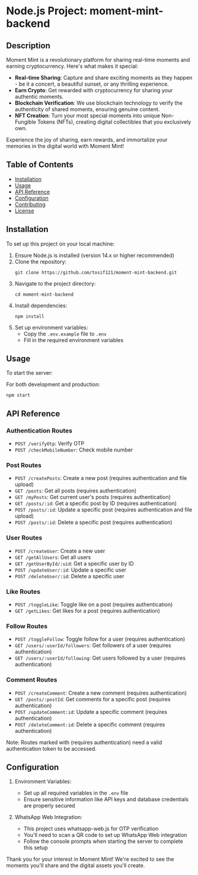 # Node.js Project: moment-mint-backend

## Description

Moment Mint is a revolutionary platform for sharing real-time moments and earning cryptocurrency. Here's what makes it special:

- **Real-time Sharing**: Capture and share exciting moments as they happen - be it a concert, a beautiful sunset, or any thrilling experience.
- **Earn Crypto**: Get rewarded with cryptocurrency for sharing your authentic moments.
- **Blockchain Verification**: We use blockchain technology to verify the authenticity of shared moments, ensuring genuine content.
- **NFT Creation**: Turn your most special moments into unique Non-Fungible Tokens (NFTs), creating digital collectibles that you exclusively own.

Experience the joy of sharing, earn rewards, and immortalize your memories in the digital world with Moment Mint!

## Table of Contents

- [Installation](#installation)
- [Usage](#usage)
- [API Reference](#api-reference)
- [Configuration](#configuration)
- [Contributing](#contributing)
- [License](#license)

## Installation

To set up this project on your local machine:

1. Ensure Node.js is installed (version 14.x or higher recommended)
2. Clone the repository:
   ```
   git clone https://github.com/tosif121/moment-mint-backend.git
   ```
3. Navigate to the project directory:
   ```
   cd moment-mint-backend
   ```
4. Install dependencies:
   ```
   npm install
   ```
5. Set up environment variables:
   - Copy the `.env.example` file to `.env`
   - Fill in the required environment variables

## Usage

To start the server:

For both development and production:
```
npm start
```

## API Reference

### Authentication Routes
- `POST /verifyOtp`: Verify OTP
- `POST /checkMobileNumber`: Check mobile number

### Post Routes
- `POST /createPosts`: Create a new post (requires authentication and file upload)
- `GET /posts`: Get all posts (requires authentication)
- `GET /myPosts`: Get current user's posts (requires authentication)
- `GET /posts/:id`: Get a specific post by ID (requires authentication)
- `POST /posts/:id`: Update a specific post (requires authentication and file upload)
- `POST /posts/:id`: Delete a specific post (requires authentication)

### User Routes
- `POST /createUser`: Create a new user
- `GET /getAllUsers`: Get all users
- `GET /getUserById/:uid`: Get a specific user by ID
- `POST /updateUser/:id`: Update a specific user
- `POST /deleteUser/:id`: Delete a specific user

### Like Routes
- `POST /toggleLike`: Toggle like on a post (requires authentication)
- `GET /getLikes`: Get likes for a post (requires authentication)

### Follow Routes
- `POST /toggleFollow`: Toggle follow for a user (requires authentication)
- `GET /users/:userId/followers`: Get followers of a user (requires authentication)
- `GET /users/:userId/following`: Get users followed by a user (requires authentication)

### Comment Routes
- `POST /createComment`: Create a new comment (requires authentication)
- `GET /posts/:postId`: Get comments for a specific post (requires authentication)
- `POST /updateComment:id`: Update a specific comment (requires authentication)
- `POST /deleteComment:id`: Delete a specific comment (requires authentication)

Note: Routes marked with (requires authentication) need a valid authentication token to be accessed.

## Configuration

1. Environment Variables:
   - Set up all required variables in the `.env` file
   - Ensure sensitive information like API keys and database credentials are properly secured

2. WhatsApp Web Integration:
   - This project uses whatsapp-web.js for OTP verification
   - You'll need to scan a QR code to set up WhatsApp Web integration
   - Follow the console prompts when starting the server to complete this setup


Thank you for your interest in Moment Mint! We're excited to see the moments you'll share and the digital assets you'll create.
